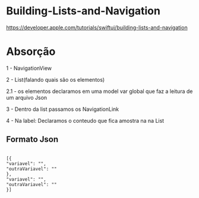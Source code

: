 # Building-Lists-and-Navigation
https://developer.apple.com/tutorials/swiftui/building-lists-and-navigation

<h1>Absorção</h1>
<p>1 - NavigationView </p>
<p>2 - List(falando quais são os elementos) </p>
<p>2.1 - os elementos declaramos em uma model var global que faz a leitura de um arquivo Json</p>
<p>3 - Dentro da list passamos os NavigationLink </p>
<p>4 - Na label: Declaramos o conteudo que fica amostra na na List</p>

<h2>Formato Json</h2>

<code>
[{
"variavel": "",
"outraVariavel": ""
},
"variavel": "",
"outraVariavel": ""
}]
<code/>
  
  
